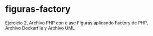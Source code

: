 # figuras-factory
Ejercicio 2, Archivo PHP con clase Figuras aplicando Factory de PHP, Archivo Dockerfile y Archivo UML
